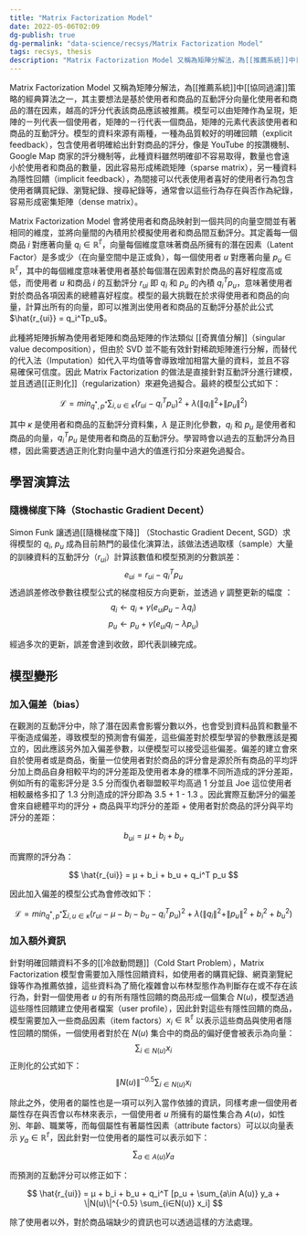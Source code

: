 ```yaml
---
title: "Matrix Factorization Model"
date: 2022-05-06T02:09
dg-publish: true
dg-permalink: "data-science/recsys/Matrix Factorization Model"
tags: recsys, thesis
description: "Matrix Factorization Model 又稱為矩陣分解法，為[[推薦系統]]中[[協同過濾]]策略的經典算法之一，其主要想法是基於使用者和商品的互動評分向量化使用者和商品的潛在因素，越高的評分代表該商品應該被推薦。模型可以由矩陣作為呈現，矩陣的ㄧ列代表一個使用者，矩陣的ㄧ行代表一個商品，矩陣的元素代表該使用者和商品的互動評分..."
---
```


Matrix Factorization Model 又稱為矩陣分解法，為[[推薦系統]]中[[協同過濾]]策略的經典算法之一，其主要想法是基於使用者和商品的互動評分向量化使用者和商品的潛在因素，越高的評分代表該商品應該被推薦。模型可以由矩陣作為呈現，矩陣的ㄧ列代表一個使用者，矩陣的ㄧ行代表一個商品，矩陣的元素代表該使用者和商品的互動評分。模型的資料來源有兩種，一種為品質較好的明確回饋（explicit feedback），包含使用者明確給出針對商品的評分，像是 YouTube 的按讚機制、Google Map 商家的評分機制等，此種資料雖然明確卻不容易取得，數量也會遠小於使用者和商品的數量，因此容易形成稀疏矩陣（sparse matrix），另一種資料為隱性回饋（implicit feedback），為間接可以代表使用者喜好的使用者行為包含使用者購買紀錄、瀏覽紀錄、搜尋紀錄等，通常會以這些行為存在與否作為紀錄，容易形成密集矩陣（dense matrix）。

Matrix Factorization Model 會將使用者和商品映射到一個共同的向量空間並有著相同的維度，並將向量間的內積用於模擬使用者和商品間互動評分。其定義每一個商品 $i$ 對應著向量 $q_i ∈ \mathbb{R^f}$，向量每個維度意味著商品所擁有的潛在因素（Latent Factor）是多或少（在向量空間中是正或負），每一個使用者 $u$ 對應著向量 $p_u ∈ \mathbb{R^f}$，其中的每個維度意味著使用者基於每個潛在因素對於商品的喜好程度高或低，而使用者 $u$ 和商品 $i$ 的互動評分 $r_{ui}$ 即 $q_i$ 和 $p_u$ 的內積 $q_i^T p_u$，意味著使用者對於商品各項因素的總體喜好程度。模型的最大挑戰在於求得使用者和商品的向量，計算出所有的向量，即可以推測出使用者和商品的互動評分基於此公式 $\hat{r_{ui}} = q_i^Tp_u$。

此種將矩陣拆解為使用者矩陣和商品矩陣的作法類似 [[奇異值分解]]（singular value decomposition），但由於 SVD 並不能有效針對稀疏矩陣進行分解，而替代的代入法（Imputation）如代入平均值等會導致增加相當大量的資料，並且不容易確保可信度。因此 Matrix Factorization 的做法是直接針對互動評分進行建模，並且透過[[正則化]]（regularization）來避免過擬合。最終的模型公式如下：

$$
\mathcal{L} = min_{q^*, p^*} \sum_{i, u ∈ \kappa} (r_{ui} - q_i^T p_u)^2 + \lambda (\|{q_i}\|^2 + \|{p_u}\|^2)
$$

其中 $\kappa$ 是使用者和商品的互動評分資料集，$\lambda$ 是正則化參數，$q_i$ 和 $p_u$ 是使用者和商品的向量，$q_i^T p_u$ 是使用者和商品的互動評分。學習時會以過去的互動評分為目標，因此需要透過正則化對向量中過大的值進行扣分來避免過擬合。

## 學習演算法

### 隨機梯度下降（Stochastic Gradient Decent）

Simon Funk 讓透過[[隨機梯度下降]] （Stochastic Gradient Decent, SGD）求得模型的 $q_i$, $p_u$ 成為目前熱門的最佳化演算法，該做法透過取樣（sample）大量的訓練資料的互動評分（$r_{ui}$）計算該數值和模型預測的分數誤差：
$$
e_{ui} = r_{ui}-q_i^T p_u
$$
透過誤差修改參數往模型公式的梯度相反方向更新，並透過 $\gamma$ 調整更新的幅度 ：
$$
q_i \leftarrow q_i + \gamma (e_{ui} p_u - \lambda q_i)
$$
$$
p_u \leftarrow p_u + \gamma (e_{ui} q_i - \lambda p_u)
$$

經過多次的更新，誤差會達到收斂，即代表訓練完成。

## 模型變形

### 加入偏差（bias）

在觀測的互動評分中，除了潛在因素會影響分數以外，也會受到資料品質和數量不平衡造成偏差，導致模型的預測會有偏差，這些偏差對於模型學習的參數應該是獨立的，因此應該另外加入偏差參數，以便模型可以接受這些偏差。偏差的建立會來自於使用者或是商品，衡量一位使用者對於商品的評分會是源於所有商品的平均評分加上商品自身相較平均的評分差距及使用者本身的標準不同所造成的評分差距，例如所有的電影評分是 3.5 分而復仇者聯盟較平均高過 1 分並且 Joe 這位使用者相較嚴格多扣了 1.3 分則造成的評分即為 3.5 + 1 - 1.3 。因此實際互動評分的偏差會來自總體平均的評分 + 商品與平均評分的差距 + 使用者對於商品的評分與平均評分的差距：

$$
b_{ui} = μ + b_i + b_u
$$

而實際的評分為：

$$
\hat{r_{ui}} = μ + b_i + b_u + q_i^T p_u
$$

因此加入偏差的模型公式為會修改如下：

$$
\mathcal{L} = min_{q^*, p^*} \sum_{i, u ∈ \kappa} (r_{ui} - μ - b_i - b_u - q_i^T p_u)^2 + \lambda (\|q_i\|^2 + \|p_u\|^2 + b_i^2 + b_u^2)
$$

### 加入額外資訊

針對明確回饋資料不多的[[冷啟動問題]]（Cold Start Problem），Matrix Factorization 模型會需要加入隱性回饋資料，如使用者的購買紀錄、網頁瀏覽紀錄等作為推薦依據，這些資料為了簡化複雜會以布林型態作為判斷存在或不存在該行為，針對一個使用者 $u$ 的有所有隱性回饋的商品形成一個集合 $N(u)$，模型透過這些隱性回饋建立使用者檔案（user profile），因此針對這些有隱性回饋的商品，模型需要加入一些商品因素（item factors）$x_i ∈ \mathbb{R^f}$ 以表示這些商品與使用者隱性回饋的關係，一個使用者對於在 $N(u)$ 集合中的商品的偏好便會被表示為向量：
$$
\sum_{i∈N(u)} x_i
$$
正則化的公式如下：
$$
\|N(u)\|^{-0.5} \sum_{i∈N(u)} x_i
$$

除此之外，使用者的屬性也是一項可以列入當作依據的資訊，同樣考慮一個使用者屬性存在與否會以布林來表示，一個使用者 $u$ 所擁有的屬性集合為 $A(u)$，如性別、年齡、職業等，而每個屬性有著屬性因素（attribute factors）可以以向量表示 $y_a ∈ \mathbb{R^f}$，因此針對一位使用者的屬性可以表示如下：
$$
\sum_{a\in A(u)} y_a
$$

而預測的互動評分可以修正如下：

$$
\hat{r_{ui}} = μ + b_i + b_u + q_i^T [p_u + \sum_{a\in A(u)} y_a + \|N(u)\|^{-0.5} \sum_{i∈N(u)} x_i]
$$

除了使用者以外，對於商品端缺少的資訊也可以透過這樣的方法處理。
